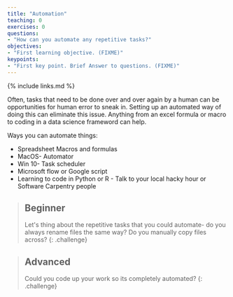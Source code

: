 ```yaml
---
title: "Automation"
teaching: 0
exercises: 0
questions:
- "How can you automate any repetitive tasks?"
objectives:
- "First learning objective. (FIXME)"
keypoints:
- "First key point. Brief Answer to questions. (FIXME)"
---
```


{% include links.md %}

Often, tasks that need to be done over and over again by a human can be opportunities for human error to sneak in. Setting up an automated way of doing this can eliminate this issue. Anything from an excel formula or macro to coding in a data science frameword can help.

Ways you can automate things:
* Spreadsheet Macros and formulas
* MacOS- Automator
* Win 10- Task scheduler
* Microsoft flow or Google script
* Learning to code in Python or R - Talk to your local hacky hour or Software Carpentry people

> ## Beginner
> Let's thing about the repetitive tasks that you could automate- do you always rename files the same way?
> Do you manually copy files across?
{: .challenge}

> ## Advanced
> Could you code up your work so its completely automated? 
{: .challenge}


